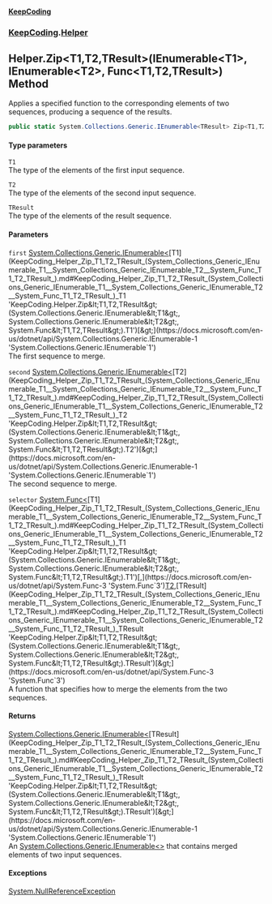 #### [KeepCoding](index.md 'index')
### [KeepCoding](KeepCoding.md 'KeepCoding').[Helper](KeepCoding_Helper.md 'KeepCoding.Helper')
## Helper.Zip&lt;T1,T2,TResult&gt;(IEnumerable&lt;T1&gt;, IEnumerable&lt;T2&gt;, Func&lt;T1,T2,TResult&gt;) Method
Applies a specified function to the corresponding elements of two sequences, producing a sequence of the results.  
```csharp
public static System.Collections.Generic.IEnumerable<TResult> Zip<T1,T2,TResult>(this System.Collections.Generic.IEnumerable<T1> first, System.Collections.Generic.IEnumerable<T2> second, System.Func<T1,T2,TResult> selector);
```
#### Type parameters
<a name='KeepCoding_Helper_Zip_T1_T2_TResult_(System_Collections_Generic_IEnumerable_T1__System_Collections_Generic_IEnumerable_T2__System_Func_T1_T2_TResult_)_T1'></a>
`T1`  
The type of the elements of the first input sequence.
  
<a name='KeepCoding_Helper_Zip_T1_T2_TResult_(System_Collections_Generic_IEnumerable_T1__System_Collections_Generic_IEnumerable_T2__System_Func_T1_T2_TResult_)_T2'></a>
`T2`  
The type of the elements of the second input sequence.
  
<a name='KeepCoding_Helper_Zip_T1_T2_TResult_(System_Collections_Generic_IEnumerable_T1__System_Collections_Generic_IEnumerable_T2__System_Func_T1_T2_TResult_)_TResult'></a>
`TResult`  
The type of the elements of the result sequence.
  
#### Parameters
<a name='KeepCoding_Helper_Zip_T1_T2_TResult_(System_Collections_Generic_IEnumerable_T1__System_Collections_Generic_IEnumerable_T2__System_Func_T1_T2_TResult_)_first'></a>
`first` [System.Collections.Generic.IEnumerable&lt;](https://docs.microsoft.com/en-us/dotnet/api/System.Collections.Generic.IEnumerable-1 'System.Collections.Generic.IEnumerable`1')[T1](KeepCoding_Helper_Zip_T1_T2_TResult_(System_Collections_Generic_IEnumerable_T1__System_Collections_Generic_IEnumerable_T2__System_Func_T1_T2_TResult_).md#KeepCoding_Helper_Zip_T1_T2_TResult_(System_Collections_Generic_IEnumerable_T1__System_Collections_Generic_IEnumerable_T2__System_Func_T1_T2_TResult_)_T1 'KeepCoding.Helper.Zip&lt;T1,T2,TResult&gt;(System.Collections.Generic.IEnumerable&lt;T1&gt;, System.Collections.Generic.IEnumerable&lt;T2&gt;, System.Func&lt;T1,T2,TResult&gt;).T1')[&gt;](https://docs.microsoft.com/en-us/dotnet/api/System.Collections.Generic.IEnumerable-1 'System.Collections.Generic.IEnumerable`1')  
The first sequence to merge.
  
<a name='KeepCoding_Helper_Zip_T1_T2_TResult_(System_Collections_Generic_IEnumerable_T1__System_Collections_Generic_IEnumerable_T2__System_Func_T1_T2_TResult_)_second'></a>
`second` [System.Collections.Generic.IEnumerable&lt;](https://docs.microsoft.com/en-us/dotnet/api/System.Collections.Generic.IEnumerable-1 'System.Collections.Generic.IEnumerable`1')[T2](KeepCoding_Helper_Zip_T1_T2_TResult_(System_Collections_Generic_IEnumerable_T1__System_Collections_Generic_IEnumerable_T2__System_Func_T1_T2_TResult_).md#KeepCoding_Helper_Zip_T1_T2_TResult_(System_Collections_Generic_IEnumerable_T1__System_Collections_Generic_IEnumerable_T2__System_Func_T1_T2_TResult_)_T2 'KeepCoding.Helper.Zip&lt;T1,T2,TResult&gt;(System.Collections.Generic.IEnumerable&lt;T1&gt;, System.Collections.Generic.IEnumerable&lt;T2&gt;, System.Func&lt;T1,T2,TResult&gt;).T2')[&gt;](https://docs.microsoft.com/en-us/dotnet/api/System.Collections.Generic.IEnumerable-1 'System.Collections.Generic.IEnumerable`1')  
The second sequence to merge.
  
<a name='KeepCoding_Helper_Zip_T1_T2_TResult_(System_Collections_Generic_IEnumerable_T1__System_Collections_Generic_IEnumerable_T2__System_Func_T1_T2_TResult_)_selector'></a>
`selector` [System.Func&lt;](https://docs.microsoft.com/en-us/dotnet/api/System.Func-3 'System.Func`3')[T1](KeepCoding_Helper_Zip_T1_T2_TResult_(System_Collections_Generic_IEnumerable_T1__System_Collections_Generic_IEnumerable_T2__System_Func_T1_T2_TResult_).md#KeepCoding_Helper_Zip_T1_T2_TResult_(System_Collections_Generic_IEnumerable_T1__System_Collections_Generic_IEnumerable_T2__System_Func_T1_T2_TResult_)_T1 'KeepCoding.Helper.Zip&lt;T1,T2,TResult&gt;(System.Collections.Generic.IEnumerable&lt;T1&gt;, System.Collections.Generic.IEnumerable&lt;T2&gt;, System.Func&lt;T1,T2,TResult&gt;).T1')[,](https://docs.microsoft.com/en-us/dotnet/api/System.Func-3 'System.Func`3')[T2](KeepCoding_Helper_Zip_T1_T2_TResult_(System_Collections_Generic_IEnumerable_T1__System_Collections_Generic_IEnumerable_T2__System_Func_T1_T2_TResult_).md#KeepCoding_Helper_Zip_T1_T2_TResult_(System_Collections_Generic_IEnumerable_T1__System_Collections_Generic_IEnumerable_T2__System_Func_T1_T2_TResult_)_T2 'KeepCoding.Helper.Zip&lt;T1,T2,TResult&gt;(System.Collections.Generic.IEnumerable&lt;T1&gt;, System.Collections.Generic.IEnumerable&lt;T2&gt;, System.Func&lt;T1,T2,TResult&gt;).T2')[,](https://docs.microsoft.com/en-us/dotnet/api/System.Func-3 'System.Func`3')[TResult](KeepCoding_Helper_Zip_T1_T2_TResult_(System_Collections_Generic_IEnumerable_T1__System_Collections_Generic_IEnumerable_T2__System_Func_T1_T2_TResult_).md#KeepCoding_Helper_Zip_T1_T2_TResult_(System_Collections_Generic_IEnumerable_T1__System_Collections_Generic_IEnumerable_T2__System_Func_T1_T2_TResult_)_TResult 'KeepCoding.Helper.Zip&lt;T1,T2,TResult&gt;(System.Collections.Generic.IEnumerable&lt;T1&gt;, System.Collections.Generic.IEnumerable&lt;T2&gt;, System.Func&lt;T1,T2,TResult&gt;).TResult')[&gt;](https://docs.microsoft.com/en-us/dotnet/api/System.Func-3 'System.Func`3')  
A function that specifies how to merge the elements from the two sequences.
  
#### Returns
[System.Collections.Generic.IEnumerable&lt;](https://docs.microsoft.com/en-us/dotnet/api/System.Collections.Generic.IEnumerable-1 'System.Collections.Generic.IEnumerable`1')[TResult](KeepCoding_Helper_Zip_T1_T2_TResult_(System_Collections_Generic_IEnumerable_T1__System_Collections_Generic_IEnumerable_T2__System_Func_T1_T2_TResult_).md#KeepCoding_Helper_Zip_T1_T2_TResult_(System_Collections_Generic_IEnumerable_T1__System_Collections_Generic_IEnumerable_T2__System_Func_T1_T2_TResult_)_TResult 'KeepCoding.Helper.Zip&lt;T1,T2,TResult&gt;(System.Collections.Generic.IEnumerable&lt;T1&gt;, System.Collections.Generic.IEnumerable&lt;T2&gt;, System.Func&lt;T1,T2,TResult&gt;).TResult')[&gt;](https://docs.microsoft.com/en-us/dotnet/api/System.Collections.Generic.IEnumerable-1 'System.Collections.Generic.IEnumerable`1')  
An [System.Collections.Generic.IEnumerable&lt;&gt;](https://docs.microsoft.com/en-us/dotnet/api/System.Collections.Generic.IEnumerable-1 'System.Collections.Generic.IEnumerable`1') that contains merged elements of two input sequences.
#### Exceptions
[System.NullReferenceException](https://docs.microsoft.com/en-us/dotnet/api/System.NullReferenceException 'System.NullReferenceException')  
